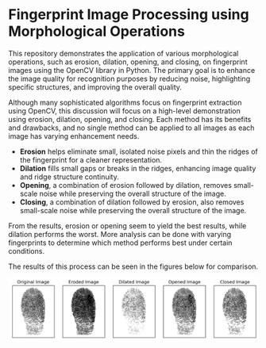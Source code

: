 <h1>Fingerprint Image Processing using Morphological Operations</h1>

<p>
    This repository demonstrates the application of various morphological operations, such as erosion, dilation, opening, and closing, on fingerprint images using the OpenCV library in Python. The primary goal is to enhance the image quality for recognition purposes by reducing noise, highlighting specific structures, and improving the overall quality.
</p>

<p>
    Although many sophisticated algorithms focus on fingerprint extraction using OpenCV, this discussion will focus on a high-level demonstration using erosion, dilation, opening, and closing. Each method has its benefits and drawbacks, and no single method can be applied to all images as each image has varying enhancement needs.
</p>

<ul>
    <li><strong>Erosion</strong> helps eliminate small, isolated noise pixels and thin the ridges of the fingerprint for a cleaner representation.</li>
    <li><strong>Dilation</strong> fills small gaps or breaks in the ridges, enhancing image quality and ridge structure continuity.</li>
    <li><strong>Opening</strong>, a combination of erosion followed by dilation, removes small-scale noise while preserving the overall structure of the image.</li>
    <li><strong>Closing</strong>, a combination of dilation followed by erosion, also removes small-scale noise while preserving the overall structure of the image.</li>
</ul>

<p>
    From the results, erosion or opening seem to yield the best results, while dilation performs the worst. More analysis can be done with varying fingerprints to determine which method performs best under certain conditions.
</p>

<p>The results of this process can be seen in the figures below for comparison.</p>

![alt text](https://github.com/Jordan-1911/fingerprint_analysis_opencv/blob/master/output_image.png)
